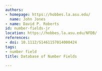 ```yaml
---
authors:
- homepage: https://hobbes.la.asu.edu/
  name: John Jones
- name: David P. Roberts
id: number-fields-jr
location: https://hobbes.la.asu.edu/NFDB/
references:
- doi: 10.1112/S1461157014000424
tags:
- number field
title: Database of Number Fields

---
```



